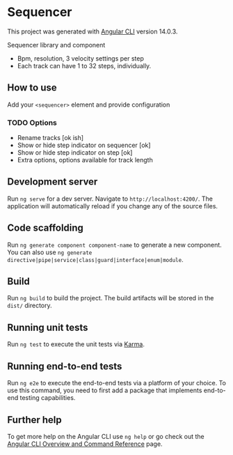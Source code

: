 # Sequencer

This project was generated with [Angular CLI](https://github.com/angular/angular-cli) version 14.0.3.

Sequencer library and component
 - Bpm, resolution, 3 velocity settings per step
 - Each track can have 1 to 32 steps, individually.

## How to use
Add your `<sequencer>` element and provide configuration

### TODO Options
- Rename tracks [ok ish]
- Show or hide step indicator on sequencer [ok]
- Show or hide step indicator on step  [ok]
- Extra options, options available for track length



## Development server

Run `ng serve` for a dev server. Navigate to `http://localhost:4200/`. The application will automatically reload if you change any of the source files.

## Code scaffolding

Run `ng generate component component-name` to generate a new component. You can also use `ng generate directive|pipe|service|class|guard|interface|enum|module`.

## Build

Run `ng build` to build the project. The build artifacts will be stored in the `dist/` directory.

## Running unit tests

Run `ng test` to execute the unit tests via [Karma](https://karma-runner.github.io).

## Running end-to-end tests

Run `ng e2e` to execute the end-to-end tests via a platform of your choice. To use this command, you need to first add a package that implements end-to-end testing capabilities.

## Further help

To get more help on the Angular CLI use `ng help` or go check out the [Angular CLI Overview and Command Reference](https://angular.io/cli) page.
